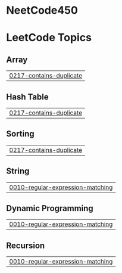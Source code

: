 # NeetCode450

<!---LeetCode Topics Start-->
# LeetCode Topics
## Array
|  |
| ------- |
| [0217-contains-duplicate](https://github.com/byanaknoob/NeetCode450/tree/master/0217-contains-duplicate) |
## Hash Table
|  |
| ------- |
| [0217-contains-duplicate](https://github.com/byanaknoob/NeetCode450/tree/master/0217-contains-duplicate) |
## Sorting
|  |
| ------- |
| [0217-contains-duplicate](https://github.com/byanaknoob/NeetCode450/tree/master/0217-contains-duplicate) |
## String
|  |
| ------- |
| [0010-regular-expression-matching](https://github.com/byanaknoob/NeetCode450/tree/master/0010-regular-expression-matching) |
## Dynamic Programming
|  |
| ------- |
| [0010-regular-expression-matching](https://github.com/byanaknoob/NeetCode450/tree/master/0010-regular-expression-matching) |
## Recursion
|  |
| ------- |
| [0010-regular-expression-matching](https://github.com/byanaknoob/NeetCode450/tree/master/0010-regular-expression-matching) |
<!---LeetCode Topics End-->